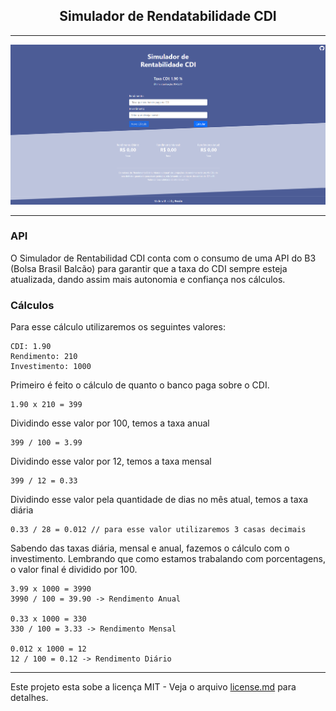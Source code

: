 <h2 align="center">
  Simulador de Rendatabilidade CDI
</h2>

---

<p align="center">
  <img src="src/assets/img.png">
</p>

---

### API

O Simulador de Rentabilidad CDI conta com o consumo de uma API do B3 (Bolsa Brasil Balcão) para garantir que a taxa do CDI sempre esteja atualizada, dando assim mais autonomia e confiança nos cálculos.

### Cálculos

Para esse cálculo utilizaremos os seguintes valores:

```
CDI: 1.90
Rendimento: 210
Investimento: 1000
```

Primeiro é feito o cálculo de quanto o banco paga sobre o CDI.

```
1.90 x 210 = 399
```

Dividindo esse valor por 100, temos a taxa anual

```
399 / 100 = 3.99
```

Dividindo esse valor por 12, temos a taxa mensal

```
399 / 12 = 0.33
```

Dividindo esse valor pela quantidade de dias no mês atual, temos a taxa diária

```
0.33 / 28 = 0.012 // para esse valor utilizaremos 3 casas decimais
```

Sabendo das taxas diária, mensal e anual, fazemos o cálculo com o investimento. Lembrando que como estamos trabalando com porcentagens, o valor final é dividido por 100.

```
3.99 x 1000 = 3990
3990 / 100 = 39.90 -> Rendimento Anual

0.33 x 1000 = 330
330 / 100 = 3.33 -> Rendimento Mensal

0.012 x 1000 = 12
12 / 100 = 0.12 -> Rendimento Diário
```

---

Este projeto esta sobe a licença MIT - Veja o arquivo [license.md](https://github.com/carlospessin/CDI/blob/master/license.md) para detalhes.
